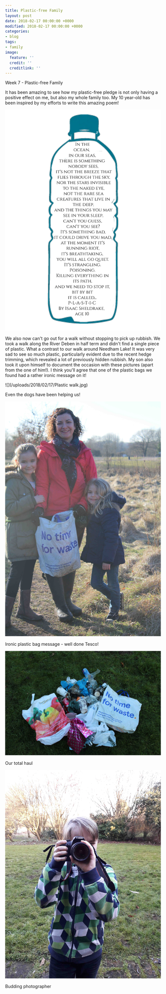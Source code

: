 ```yaml
---
title: Plastic-free Family
layout: post
date: 2018-02-17 00:00:00 +0000
modified: 2018-02-17 00:00:00 +0000
categories:
- blog
tags:
- family
image:
  feature: ''
  credit: ''
  creditlink: ''
---
```

Week 7 - Plastic-free Family

It has been amazing to see how my plastic-free pledge is not only having a positive effect on me, but also my whole family too. My 10 year-old has been inspired by my efforts to write this amazing poem! 

![](/uploads/2018/02/17/Isaac-poem.jpg)

We also now can't go out for a walk without stopping to pick up rubbish. We took a walk along the River Deben in half term and didn't find a single piece of plastic. What a contrast to our walk around Needham Lake! It was very sad to see so much plastic, particularly evident due to the recent hedge trimming, which revealed a lot of previously hidden rubbish. My son also took it upon himself to document the occasion with these pictures (apart from the one of him!). I think you'll agree that one of the plastic bags we found had a rather ironic message on it!

![](/uploads/2018/02/17/Plastic walk.jpg)

Even the dogs have been helping us!

![](/uploads/2018/02/17/Plasticwalk2.JPG)

Ironic plastic bag message - well done Tesco!

![](/uploads/2018/02/17/Plasticwalk3.JPG)

Our total haul 

![](/uploads/2018/02/17/Photographer.jpg)

Budding photographer